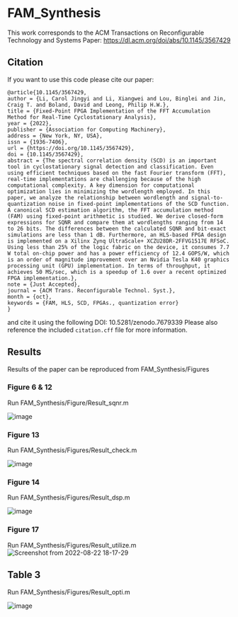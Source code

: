 # FAM_Synthesis
This work corresponds to the ACM Transactions on Reconfigurable Technology and Systems Paper: https://dl.acm.org/doi/abs/10.1145/3567429
## Citation
If you want to use this code please cite our paper:

```
@article{10.1145/3567429,
author = {Li, Carol Jingyi and Li, Xiangwei and Lou, Binglei and Jin, Craig T. and Boland, David and Leong, Philip H.W.},
title = {Fixed-Point FPGA Implementation of the FFT Accumulation Method for Real-Time Cyclostationary Analysis},
year = {2022},
publisher = {Association for Computing Machinery},
address = {New York, NY, USA},
issn = {1936-7406},
url = {https://doi.org/10.1145/3567429},
doi = {10.1145/3567429},
abstract = {The spectral correlation density (SCD) is an important tool in cyclostationary signal detection and classification. Even using efficient techniques based on the fast Fourier transform (FFT), real-time implementations are challenging because of the high computational complexity. A key dimension for computational optimization lies in minimizing the wordlength employed. In this paper, we analyze the relationship between wordlength and signal-to-quantization noise in fixed-point implementations of the SCD function. A canonical SCD estimation algorithm, the FFT accumulation method (FAM) using fixed-point arithmetic is studied. We derive closed-form expressions for SQNR and compare them at wordlengths ranging from 14 to 26 bits. The differences between the calculated SQNR and bit-exact simulations are less than 1 dB. Furthermore, an HLS-based FPGA design is implemented on a Xilinx Zynq UltraScale+ XCZU28DR-2FFVG1517E RFSoC. Using less than 25% of the logic fabric on the device, it consumes 7.7 W total on-chip power and has a power efficiency of 12.4 GOPS/W, which is an order of magnitude improvement over an Nvidia Tesla K40 graphics processing unit (GPU) implementation. In terms of throughput, it achieves 50 MS/sec, which is a speedup of 1.6 over a recent optimized FPGA implementation.},
note = {Just Accepted},
journal = {ACM Trans. Reconfigurable Technol. Syst.},
month = {oct},
keywords = {FAM, HLS, SCD, FPGAs., quantization error}
}
```
and cite it using the following DOI: 10.5281/zenodo.7679339
Please also reference the included `citation.cff` file for more information.
## Results
Results of the paper can be reproduced from FAM_Synthesis/Figures
### Figure 6 & 12
Run FAM_Synthesis/Figure/Result_sqnr.m

![image](https://media.github.sydney.edu.au/user/6712/files/acf3da80-ed7d-11ec-97ad-ed8c1193110f)

### Figure 13
Run FAM_Synthesis/Figures/Result_check.m

![image](https://media.github.sydney.edu.au/user/6712/files/90f03900-ed7d-11ec-95bb-b4a2098cf3d5)

### Figure 14
Run FAM_Synthesis/Figures/Result_dsp.m

![image](https://media.github.sydney.edu.au/user/6712/files/c8f77c00-ed7d-11ec-92c4-6aa21ad33958)

### Figure 17
Run FAM_Synthesis/Figures/Result_utilize.m
![Screenshot from 2022-08-22 18-17-29](https://user-images.githubusercontent.com/33167403/185887529-108292c5-da90-4d80-bc83-02c39a53fc9b.png)

## Table 3
Run FAM_Synthesis/Figures/Result_opti.m

![image](https://media.github.sydney.edu.au/user/6712/files/a6b22e00-ed7e-11ec-8b98-249df1c3649b)

